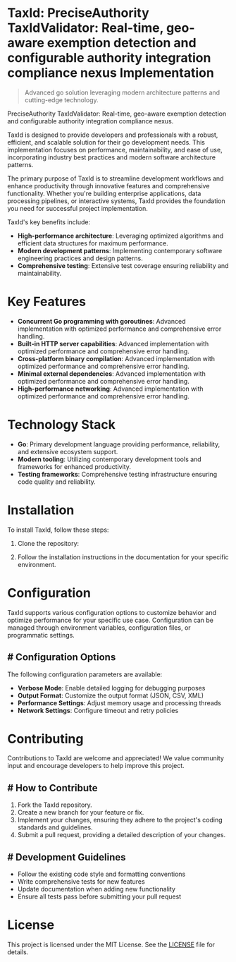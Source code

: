 <!-- fallback_TaxId_20250810002210_68401 -->

# TaxId: PreciseAuthority TaxIdValidator: Real-time, geo-aware exemption detection and configurable authority integration compliance nexus Implementation
> Advanced go solution leveraging modern architecture patterns and cutting-edge technology.

PreciseAuthority TaxIdValidator: Real-time, geo-aware exemption detection and configurable authority integration compliance nexus.

TaxId is designed to provide developers and professionals with a robust, efficient, and scalable solution for their go development needs. This implementation focuses on performance, maintainability, and ease of use, incorporating industry best practices and modern software architecture patterns.

The primary purpose of TaxId is to streamline development workflows and enhance productivity through innovative features and comprehensive functionality. Whether you're building enterprise applications, data processing pipelines, or interactive systems, TaxId provides the foundation you need for successful project implementation.

TaxId's key benefits include:

* **High-performance architecture**: Leveraging optimized algorithms and efficient data structures for maximum performance.
* **Modern development patterns**: Implementing contemporary software engineering practices and design patterns.
* **Comprehensive testing**: Extensive test coverage ensuring reliability and maintainability.

# Key Features

* **Concurrent Go programming with goroutines**: Advanced implementation with optimized performance and comprehensive error handling.
* **Built-in HTTP server capabilities**: Advanced implementation with optimized performance and comprehensive error handling.
* **Cross-platform binary compilation**: Advanced implementation with optimized performance and comprehensive error handling.
* **Minimal external dependencies**: Advanced implementation with optimized performance and comprehensive error handling.
* **High-performance networking**: Advanced implementation with optimized performance and comprehensive error handling.

# Technology Stack

* **Go**: Primary development language providing performance, reliability, and extensive ecosystem support.
* **Modern tooling**: Utilizing contemporary development tools and frameworks for enhanced productivity.
* **Testing frameworks**: Comprehensive testing infrastructure ensuring code quality and reliability.

# Installation

To install TaxId, follow these steps:

1. Clone the repository:


2. Follow the installation instructions in the documentation for your specific environment.

# Configuration

TaxId supports various configuration options to customize behavior and optimize performance for your specific use case. Configuration can be managed through environment variables, configuration files, or programmatic settings.

## # Configuration Options

The following configuration parameters are available:

* **Verbose Mode**: Enable detailed logging for debugging purposes
* **Output Format**: Customize the output format (JSON, CSV, XML)
* **Performance Settings**: Adjust memory usage and processing threads
* **Network Settings**: Configure timeout and retry policies

# Contributing

Contributions to TaxId are welcome and appreciated! We value community input and encourage developers to help improve this project.

## # How to Contribute

1. Fork the TaxId repository.
2. Create a new branch for your feature or fix.
3. Implement your changes, ensuring they adhere to the project's coding standards and guidelines.
4. Submit a pull request, providing a detailed description of your changes.

## # Development Guidelines

* Follow the existing code style and formatting conventions
* Write comprehensive tests for new features
* Update documentation when adding new functionality
* Ensure all tests pass before submitting your pull request

# License

This project is licensed under the MIT License. See the [LICENSE](https://github.com/laurindoisaac/TaxId/blob/main/LICENSE) file for details.
